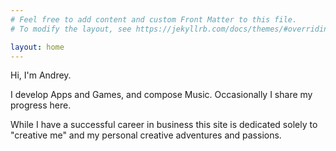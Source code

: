 ```yaml
---
# Feel free to add content and custom Front Matter to this file.
# To modify the layout, see https://jekyllrb.com/docs/themes/#overriding-theme-defaults

layout: home
---
```


Hi, I'm Andrey.

I develop Apps and Games, and compose Music. Occasionally I share my progress here.

While I have a successful career in business this site is dedicated solely to "creative me" and my personal creative adventures and passions.
